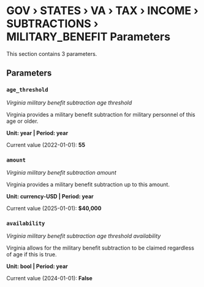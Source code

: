 # GOV › STATES › VA › TAX › INCOME › SUBTRACTIONS › MILITARY_BENEFIT Parameters

This section contains 3 parameters.

## Parameters

### `age_threshold`
*Virginia military benefit subtraction age threshold*

Virginia provides a military benefit subtraction for military personnel of this age or older.

**Unit: year | Period: year**

Current value (2022-01-01): **55**


### `amount`
*Virginia military benefit subtraction amount*

Virginia provides a military benefit subtraction up to this amount.

**Unit: currency-USD | Period: year**

Current value (2025-01-01): **$40,000**


### `availability`
*Virginia military benefit subtraction age threshold availability*

Virginia allows for the military benefit subtraction to be claimed regardless of age if this is true.

**Unit: bool | Period: year**

Current value (2024-01-01): **False**


